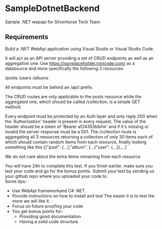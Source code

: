 # SampleDotnetBackend
Sample .NET wepapi for Silverhorse Tech Team

## Requirements
Build a .NET WebApi application using Visual Studio or Visual Studio Code.

It will act as an API server providing a set of CRUD endpoints as well as an aggregation one. Use https://jsonplaceholder.typicode.com/ as a datasource and more specifically the following 3 resources.

/posts
/users
/albums

All endpoints must be behind an /api/ prefix.

The CRUD routes are only applicable to the posts resource while the aggregated one, which should be called /collection, is a simple GET method.

Every endpoint must be protected by an Auth layer and only reply 200 when the 'Authorization' header is present in every request. The value of the header should be a token of 'Bearer af24353tdsfw' and if it's missing or invalid the server response must be a 501.  The /collection route is aggregating all 3 resources returning a collection of only 30 items each of which should contain random items from each resource, finally looking something like this [{"post": {...},"album": {...}"user": {...}},...] 

We do not care about the extra items remaining from each resource.

You will have 24h to complete this test. If you finish earlier, make sure you test your code and go for the bonus points. Submit your test by sending us your github repo where you uploaded your code to.  
Some tips:·

* Use WebApi frameworkand C# .NET.
* Provide instructions on how to install and test The easier it is to test the more we will like it. ·
* Focus on future proofing your code
* You get bonus points for:·
  * Providing good documentation·
  * Having a solid code structure 
